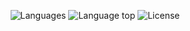 <p align="center">
  <img alt="Languages" title="Languages" src="https://img.shields.io/github/languages/count/mateusdeitos/rocketseat-ignite-dashgo" />

  <img alt="Language top" title="Language top"  src="https://img.shields.io/github/languages/top/mateusdeitos/rocketseat-ignite-dashgo" />

  <img alt="License" src="https://img.shields.io/static/v1?label=license&message=MIT&color=282A36">

  <a href="https://github.com/renatoroessler">
  <a>
</p>
 
    
